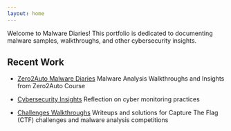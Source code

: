 ```yaml
---
layout: home
---
```


Welcome to Malware Diaries! This portfolio is dedicated to documenting malware samples, walkthroughs, and other cybersecurity insights.




## Recent Work

- [Zero2Auto Malware Diaries](zero2auto.md)
Malware Analysis Walkthroughs and Insights from Zero2Auto Course



- [Cybersecurity Insights](insights.md)
Reflection on cyber monitoring practices



- [Challenges Walkthroughs](walkthroughs.md)
Writeups and solutions for Capture The Flag (CTF) challenges and malware analysis competitions


